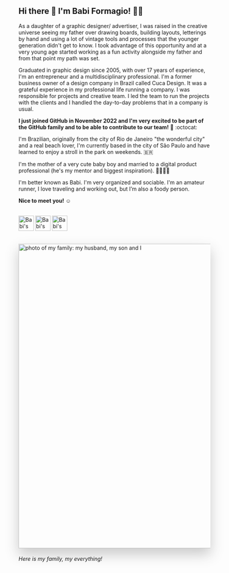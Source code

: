 ## Hi there 👋  I'm Babi Formagio! 👩🏻

As a daughter of a graphic designer/ advertiser, I was raised in the creative universe seeing my father over drawing boards, building layouts, letterings by hand and using a lot of vintage tools and processes that the younger generation didn't get to know. I took advantage of this opportunity and at a very young age started working as a fun activity alongside my father and from that point my path was set.

Graduated in graphic design since 2005, with over 17 years of experience, I'm an entrepreneur and a multidisciplinary professional. I'm a former business owner of a design company in Brazil called Cuca Design. It was a grateful experience in my professional life running a company. I was responsible for projects and creative team. I led the team to run the projects with the clients and I handled the day-to-day problems that in a company is usual.

**I just joined GitHub in November 2022 and I'm very excited to be part of the GitHub family and to be able to contribute to our team!** 🤩 :octocat:

I'm Brazilian, originally from the city of Rio de Janeiro "the wonderful city" and a real beach lover, I'm currently based in the city of São Paulo and have learned to enjoy a stroll in the park on weekends. 🇧🇷

I'm the mother of a very cute baby boy and married to a digital product professional (he's my mentor and biggest inspiration). 👨‍👩‍👦💛

I'm better known as Babi. I'm very organized and sociable. I'm an amateur runner, I love traveling and working out, but I’m also a foody person. 

**Nice to meet you!** ☺️

<div style="display: inline_block"><br>
  <a href="https://www.linkedin.com/in/barbara-formagio-524a7a38/" target="_blank"><img align="center" alt="Babi's LinkedIn" height="40" width="40" src="https://user-images.githubusercontent.com/116752897/200938496-ef0b4bee-0083-42ed-a4d3-a5a5e4878b8c.svg"></a>  
  <a href="https://www.instagram.com/bformagio/" target="_blank"><img align="center" alt="Babi's Instagram" height="40" width="40" src="https://user-images.githubusercontent.com/116752897/200938947-3655ae30-2a1d-44a1-b44c-99ed79b4dad5.svg"></a>
  <a href="https://twitter.com/bformagio" target="_blank"><img align="center" alt="Babi's Twitter" height="40" width="40" src="https://user-images.githubusercontent.com/116752897/200938970-72c41e85-fc37-41b1-b662-b865954627e6.svg"></a>
</div>

<br>
<br>

<img style="-webkit-box-shadow: 0px 16px 32px 0px rgba(51,51,51,0.25); -moz-box-shadow: 0px 16px 32px 0px rgba(51,51,51,0.25); box-shadow: 0px 16px 32px 0px rgba(51,51,51,0.25);" alt="photo of my family: my husband, my son and I" height="800" src="https://user-images.githubusercontent.com/116752897/200918149-2992ec53-8004-4937-8748-e80855c68fe5.jpg">

  
###### _Here is my family, my everything!_

<!--
